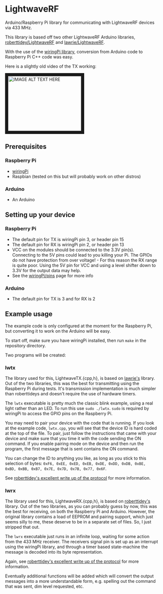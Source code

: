LightwaveRF
===========

Arduino/Raspberry Pi library for communicating with LightwaveRF devices via 433 MHz.

This library is based off two other LightwaveRF Arduino libraries, [roberttidey/LightwaveRF](https://github.com/roberttidey/LightwaveRF) and [lawrie/LightwaveRF](https://github.com/lawrie/LightwaveRF).

With the use of the [wiringPi library](http://wiringpi.com/), conversion from Arduino code to Raspberry Pi C++ code was easy.


Here is a slightly old video of the TX working:

<a href="http://www.youtube.com/watch?feature=player_embedded&v=UApxWZYKNRU
" target="_blank"><img src="http://img.youtube.com/vi/UApxWZYKNRU/0.jpg" 
alt="IMAGE ALT TEXT HERE" width="240" height="180" border="10" /></a>


Prerequisites
-------------

### Raspberry Pi

- [wiringPi](http://wiringpi.com/)
- Raspbian (tested on this but will probably work on other distros)

### Arduino

- An Arduino


Setting up your device
----------------------

### Raspberry Pi

- The default pin for TX is wiringPi pin 3, or header pin 15
- The default pin for RX is wiringPi pin 2, or header pin 13
- VCC on the modules should be connected to the 3.3V pin(s). Connecting to the 5V pins could lead to you killing your Pi. The GPIOs do not have protection from over voltage! - For this reason the RX range is quite poor. Using the 5V pin for VCC and using a level shifter down to 3.3V for the output data may help.
- See the [wiringPi/pins](http://wiringpi.com/pins/) page for more info

### Arduino

- The default pin for TX is 3 and for RX is 2


Example usage
-------------

The example code is only configured at the moment for the Raspberry Pi, but converting it to work on the Arduino will be easy.

To start off, make sure you have wiringPi installed, then run `make` in the repository directory.

Two programs will be created:

### lwtx

The library used for this, LightwaveTX.{cpp,h}, is based on [lawrie's](https://github.com/lawrie/LightwaveRF) library. Out of the two libraries, this was the best for transmitting using the Raspberry Pi during tests. It's transmission implementation is much simpler than roberttideys and doesn't require the use of hardware timers.

The `lwtx` executable is pretty much the classic blink example, using a real light rather than an LED. To run this use `sudo ./lwtx`. `sudo` is required by wiringPi to access the GPIO pins on the Raspberry Pi.

You may need to pair your device with the code that is running. If you look at the example code, `lwtx.cpp`, you will see that the device ID is hard coded at the top of the file. To pair, just follow the instructions that came with your device and make sure that you time it with the code sending the ON command. If you enable pairing mode on the device and then run the program, the first message that is sent contains the ON command.

You can change the ID to anything you like, as long as you stick to this selection of bytes: `0xF6, 0xEE, 0xED, 0xEB, 0xDE, 0xDD, 0xDB, 0xBE, 0xBD, 0xBB, 0xB7, 0x7E, 0x7D, 0x7B, 0x77, 0x6F`.

See [roberttidey's excellent write up of the protocol](https://github.com/roberttidey/LightwaveRF/blob/master/LightwaveRF433.pdf) for more information.

### lwrx

The library used for this, LightwaveRX.{cpp,h}, is based on [roberttidey's](https://github.com/roberttidey/LightwaveRF/) library. Out of the two libraries, as you can probably guess by now, this was the best for receiving, on both the Raspberry Pi and Arduino. However, the original library contains a load of EEPROM and pairing support, which just seems silly to me, these deserve to be in a separate set of files. So, I just stripped that out.

The `lwrx` executable just runs in an infinite loop, waiting for some action from the 433 MHz receiver. The receivers signal pin is set up as an interrupt using the wiringPi library, and through a timer based state-machine the message is decoded into its byte representation.

Again, see [roberttidey's excellent write up of the protocol](https://github.com/roberttidey/LightwaveRF/blob/master/LightwaveRF433.pdf) for more information.

Eventually additional functions will be added which will convert the output messages into a more understandable form, e.g. spelling out the command that was sent, dim level requested, etc.
